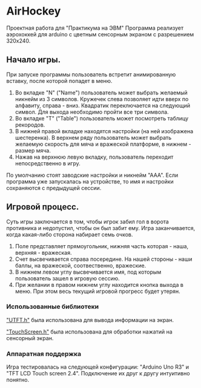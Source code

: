 # AirHockey
Проектная работа для "Практикума на ЭВМ"
Программа реализует аэрохоккей для arduino с цветным сенсорным экраном с разрешением 320х240.

## **Начало игры.**

При запуске программы пользователь встретит анимированную вставку, после которой попадет в меню.
1. Во вкладке "N" ("Name") пользователь может выбрать желаемый никнейм из 3 символов. Кружечек слева позволяет идти вверх по алфавиту, справа - вниз. Квадратик переключается на следующий символ. Для выхода необходимо пройти все три символа.
2. Во вкладке "T" ("Table") пользователь может посмотреть таблицу рекородов.
3. В нижней правой вкладке находятся настройки (на ней изображена шестеренка). В верхнем ряду пользователь может выбрать желаемую скорость для мяча и вражеской платформе, в нижнем - размер мяча.
4. Нажав на верхнюю левую вкладку, пользователь переходит непосредственно в игру.

По умолчанию стоят заводские настройки и никнейм "ААА". Если программа уже запускалась на устройстве, то имя и настройки сохраняются с предыдущей сессии.

## **Игровой процесс.**

Суть игры заключается в том, чтобы игрок забил гол в ворота противника и недопустил, чтобы он был забит ему.
Игра заканчивается, когда какая-либо сторона набирает семь очков.

1. Поле представляет прямоугольник, нижняя часть которая - наша, верхняя - вражеская.
2. Счет высвечивается справа посередине. На нашей стороны - наши баллы, на вражеской, соотвественно, вражеские.
3. В нижнем левом углу высвечивается имя, под которым пользователь зашел в игровую сессию.
4. При желании в правом нижнем углу находится кнопка выхода в меню. При этом весь текущий игровой прогресс будет утерян.

### **Использованные библиотеки**

["UTFT.h"](https://github.com/telamon/utft) была использована для вывода информации на экран.

["TouchScreen.h"](https://github.com/adafruit/Adafruit_TouchScreen) была использована для обработки нажатий на сенсорный экран.

### **Аппаратная поддержка**

Игра тестировалась на следующей конфигурации: "Arduino Uno R3" и "TFT LCD Touch screen 2.4". Подключение их друг к другу интуитивно понятно.
